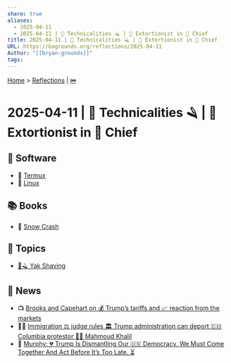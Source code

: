 ```yaml
---
share: true
aliases:
  - 2025-04-11
  - 2025-04-11 | 🦬 Technicalities 🪒 | 👹 Extortionist in 👑 Chief
title: 2025-04-11 | 🦬 Technicalities 🪒 | 👹 Extortionist in 👑 Chief
URL: https://bagrounds.org/reflections/2025-04-11
Author: "[[bryan-grounds]]"
tags: 
---
```

[Home](../index.md) > [Reflections](./index.md) | [⏮️](./2025-04-10.md)  
# 2025-04-11 | 🦬 Technicalities 🪒 | 👹 Extortionist in 👑 Chief  
  
## 💾 Software  
- 📱 [Termux](../software/termux.md)  
- 🐧 [Linux](../software/linux.md)  
  
## 📚 Books  
- 📖 [Snow Crash](../books/snow-crash.md)  
  
## 🌌 Topics  
- [🦬🪒 Yak Shaving](../topics/yak-shaving.md)  
  
## 📰 News  
- 📺 [Brooks and Capehart on 💰 Trump’s tariffs and 📈 reaction from the markets](../videos/brooks-and-capehart-on-trumps-tariffs-and-reaction-from-the-markets.md)  
- 👨‍⚖️ [Immigration ⚖️ judge rules 🏛️ Trump administration can deport 🇨🇴 Columbia protestor 🧑‍⚖️ Mahmoud Khalil](../videos/immigration-judge-rules-trump-administration-can-deport-columbia-protestor-mahmoud-khalil.md)  
- 🚨 [Murphy: 💔 Trump Is Dismantling Our 🇺🇸 Democracy. We Must Come Together And Act Before It’s Too Late. ⏳](../videos/murphy-trump-is-dismantling-our-democracy-we-must-come-together-and-act-before-its-too-late.md)  
